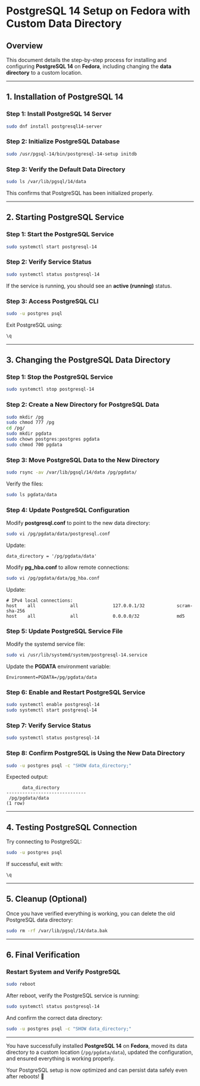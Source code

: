 # PostgreSQL 14 Setup on Fedora with Custom Data Directory

## Overview
This document details the step-by-step process for installing and configuring **PostgreSQL 14** on **Fedora**, including changing the **data directory** to a custom location.

---

## **1. Installation of PostgreSQL 14**

### **Step 1: Install PostgreSQL 14 Server**
```bash
sudo dnf install postgresql14-server
```

### **Step 2: Initialize PostgreSQL Database**
```bash
sudo /usr/pgsql-14/bin/postgresql-14-setup initdb
```

### **Step 3: Verify the Default Data Directory**
```bash
sudo ls /var/lib/pgsql/14/data
```

This confirms that PostgreSQL has been initialized properly.

---

## **2. Starting PostgreSQL Service**

### **Step 1: Start the PostgreSQL Service**
```bash
sudo systemctl start postgresql-14
```

### **Step 2: Verify Service Status**
```bash
sudo systemctl status postgresql-14
```

If the service is running, you should see an **active (running)** status.

### **Step 3: Access PostgreSQL CLI**
```bash
sudo -u postgres psql
```

Exit PostgreSQL using:
```sql
\q
```

---

## **3. Changing the PostgreSQL Data Directory**

### **Step 1: Stop the PostgreSQL Service**
```bash
sudo systemctl stop postgresql-14
```

### **Step 2: Create a New Directory for PostgreSQL Data**
```bash
sudo mkdir /pg
sudo chmod 777 /pg
cd /pg/
sudo mkdir pgdata
sudo chown postgres:postgres pgdata
sudo chmod 700 pgdata
```

### **Step 3: Move PostgreSQL Data to the New Directory**
```bash
sudo rsync -av /var/lib/pgsql/14/data /pg/pgdata/
```

Verify the files:
```bash
sudo ls pgdata/data
```

### **Step 4: Update PostgreSQL Configuration**
Modify **postgresql.conf** to point to the new data directory:
```bash
sudo vi /pg/pgdata/data/postgresql.conf
```
Update:
```
data_directory = '/pg/pgdata/data'
```
Modify **pg_hba.conf** to allow remote connections:
```bash
sudo vi /pg/pgdata/data/pg_hba.conf
```
Update:
```
# IPv4 local connections:
host    all             all             127.0.0.1/32            scram-sha-256
host    all             all             0.0.0.0/32              md5
```

### **Step 5: Update PostgreSQL Service File**
Modify the systemd service file:
```bash
sudo vi /usr/lib/systemd/system/postgresql-14.service
```
Update the **PGDATA** environment variable:
```
Environment=PGDATA=/pg/pgdata/data
```

### **Step 6: Enable and Restart PostgreSQL Service**
```bash
sudo systemctl enable postgresql-14
sudo systemctl start postgresql-14
```

### **Step 7: Verify Service Status**
```bash
sudo systemctl status postgresql-14
```

### **Step 8: Confirm PostgreSQL is Using the New Data Directory**
```bash
sudo -u postgres psql -c "SHOW data_directory;"
```
Expected output:
```
      data_directory
------------------------------
 /pg/pgdata/data
(1 row)
```

---

## **4. Testing PostgreSQL Connection**

Try connecting to PostgreSQL:
```bash
sudo -u postgres psql
```
If successful, exit with:
```sql
\q
```

---

## **5. Cleanup (Optional)**
Once you have verified everything is working, you can delete the old PostgreSQL data directory:
```bash
sudo rm -rf /var/lib/pgsql/14/data.bak
```

---

## **6. Final Verification**
### **Restart System and Verify PostgreSQL**
```bash
sudo reboot
```
After reboot, verify the PostgreSQL service is running:
```bash
sudo systemctl status postgresql-14
```
And confirm the correct data directory:
```bash
sudo -u postgres psql -c "SHOW data_directory;"
```

---

You have successfully installed **PostgreSQL 14** on **Fedora**, moved its data directory to a custom location (`/pg/pgdata/data`), updated the configuration, and ensured everything is working properly.

Your PostgreSQL setup is now optimized and can persist data safely even after reboots! 🚀

